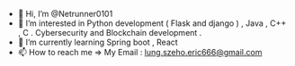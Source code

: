 - 👋 Hi, I’m @Netrunner0101
- 👀 I’m interested in Python development ( Flask and django ) , Java , C++ , C . Cybersecurity and Blockchain development .
- 🌱 I’m currently learning Spring boot , React
- 📫 How to reach me => My Email :  lung.szeho.eric666@gmail.com

<!---
Netrunner0101/Netrunner0101 is a ✨ special ✨ repository because its `README.md` (this file) appears on your GitHub profile.
You can click the Preview link to take a look at your changes.
--->
